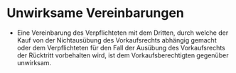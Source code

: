 # Unwirksame Vereinbarungen

- Eine Vereinbarung des Verpflichteten mit dem Dritten, durch welche der Kauf von der Nichtausübung des Vorkaufsrechts abhängig gemacht oder dem Verpflichteten für den Fall der Ausübung des Vorkaufsrechts der Rücktritt vorbehalten wird, ist dem Vorkaufsberechtigten gegenüber unwirksam.

